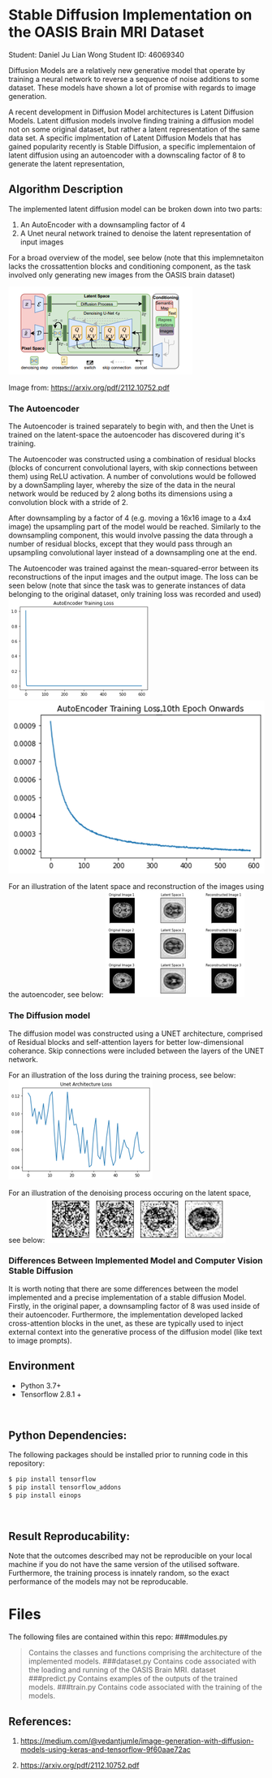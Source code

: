# Stable Diffusion Implementation on the OASIS Brain MRI Dataset

Student: Daniel Ju Lian Wong
Student ID: 46069340

Diffusion Models are a relatively new generative model that operate by training a neural network to reverse a sequence of noise additions to some dataset. These models have shown a lot of promise with regards to image generation.

A recent development in Diffusion Model architectures is Latent Diffusion Models. Latent diffusion models involve finding training a diffusion model
not on some original dataset, but rather a latent representation of the same
data set. A specific implmentation of Latent Diffusion Models that has gained
popularity recently is Stable Diffusion, a specific implementaion of latent
diffusion using an autoencoder with a downscaling factor of 8 to generate the
latent representation, 

## Algorithm Description

The implemented latent diffusion model can be broken down into two parts:
  1. An AutoEncoder with a downsampling factor of 4
  2. A Unet neural network trained to denoise the latent representation of input images

For a broad overview of the model, see below (note that this implemnetaiton lacks the crossattention blocks and conditioning component, as the task involved only generating new images from the OASIS brain dataset)

![ModelCard](Images/ModelCard.png)

Image from: https://arxiv.org/pdf/2112.10752.pdf

### The Autoencoder
The Autoencoder is trained separately to begin with, and then the Unet is trained on the latent-space the autoencoder has discovered during it's training.

The Autoencoder was constructed using a combination of residual blocks (blocks
of concurrent convolutional layers, with skip connections between them) using
ReLU activation. A number of convolutions would be followed by a downSampling
layer, whereby the size of the data in the neural network would be reduced by
2 along boths its dimensions using a convolution block with a stride of 2.

After downsampling by a factor of 4 (e.g. moving a 16x16 image to a 4x4 image) 
the upsampling part of the model would be reached. Similarly to the downsampling
component, this would involve passing the data through a number of residual blocks, except that they would pass through an upsampling convolutional layer instead of a downsampling one at the end.

The Autoencoder was trained against the mean-squared-error between its reconstructions of the input images and the output image. The loss can be seen below (note that since the task was to generate instances of data belonging to the original dataset, only training loss was recorded and used)
![loss1](Images/autoEncoderLoss.png)
<br>
![loss2](Images/autoEncoderLoss2.png)

For an illustration of the latent space and reconstruction of the images using the autoencoder, see below:
![aEExample](Images/autoEncoderExample.png)
<br>
### The Diffusion model
The diffusion model was constructed using a UNET architecture, comprised of Residual blocks and self-attention layers for better low-dimensional coherance. Skip connections were included between the layers of the UNET network.

For an illustration of the loss during the training process, see below:
![UNetLoss](Images/UNetLoss.png)

For an illustration of the denoising process occuring on the latent space, see below:
![LatentSpaceDenoising](Images/DenoisingLatentSpace.png)
<br>

### Differences Between Implemented Model and Computer Vision Stable Diffusion
It is worth noting that there are some differences between the model implemented and a precise implementation of a stable diffusion Model. Firstly, in the original paper, a downsampling factor of 8 was used inside of their autoencoder. Furthermore, the implementation developed lacked cross-attention blocks in the unet, as these are typically used to inject external context into the generative process of the diffusion model (like text to image prompts).
<br>

## Environment
* Python 3.7+
* Tensorflow 2.8.1 + 
<br>

## Python Dependencies:

The following packages should be installed prior to running code in this
repository:
```
$ pip install tensorflow
$ pip install tensorflow_addons
$ pip install einops
```  
<br>

## Result Reproducability:
Note that the outcomes described may not be reproducible on your local machine if you do not have the same version of the utilised software. Furthermore, the training process is innately random, so the exact performance of the models may not be reproducable. 

# Files
The following files are contained within this repo:
###modules.py
> Contains the classes and functions comprising the architecture of the implemented models.
###dataset.py
> Contains code associated with the loading and running of the OASIS Brain MRI. dataset
###predict.py
> Contains examples of the outputs of the trained models.
###train.py
> Contains code associated with the training of the models.


## References:  
1) https://medium.com/@vedantjumle/image-generation-with-diffusion-models-using-keras-and-tensorflow-9f60aae72ac

2) https://arxiv.org/pdf/2112.10752.pdf